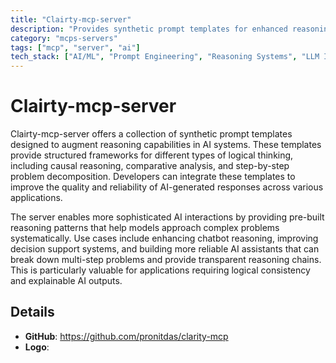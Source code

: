 ```yaml
---
title: "Clairty-mcp-server"
description: "Provides synthetic prompt templates for enhanced reasoning in AI workflows, enabling structured thinking and problem-solving approaches."
category: "mcps-servers"
tags: ["mcp", "server", "ai"]
tech_stack: ["AI/ML", "Prompt Engineering", "Reasoning Systems", "LLM Integration"]
---
```


# Clairty-mcp-server

Clairty-mcp-server offers a collection of synthetic prompt templates designed to augment reasoning capabilities in AI systems. These templates provide structured frameworks for different types of logical thinking, including causal reasoning, comparative analysis, and step-by-step problem decomposition. Developers can integrate these templates to improve the quality and reliability of AI-generated responses across various applications.

The server enables more sophisticated AI interactions by providing pre-built reasoning patterns that help models approach complex problems systematically. Use cases include enhancing chatbot reasoning, improving decision support systems, and building more reliable AI assistants that can break down multi-step problems and provide transparent reasoning chains. This is particularly valuable for applications requiring logical consistency and explainable AI outputs.

## Details

- **GitHub**: https://github.com/pronitdas/clarity-mcp
- **Logo**: 
